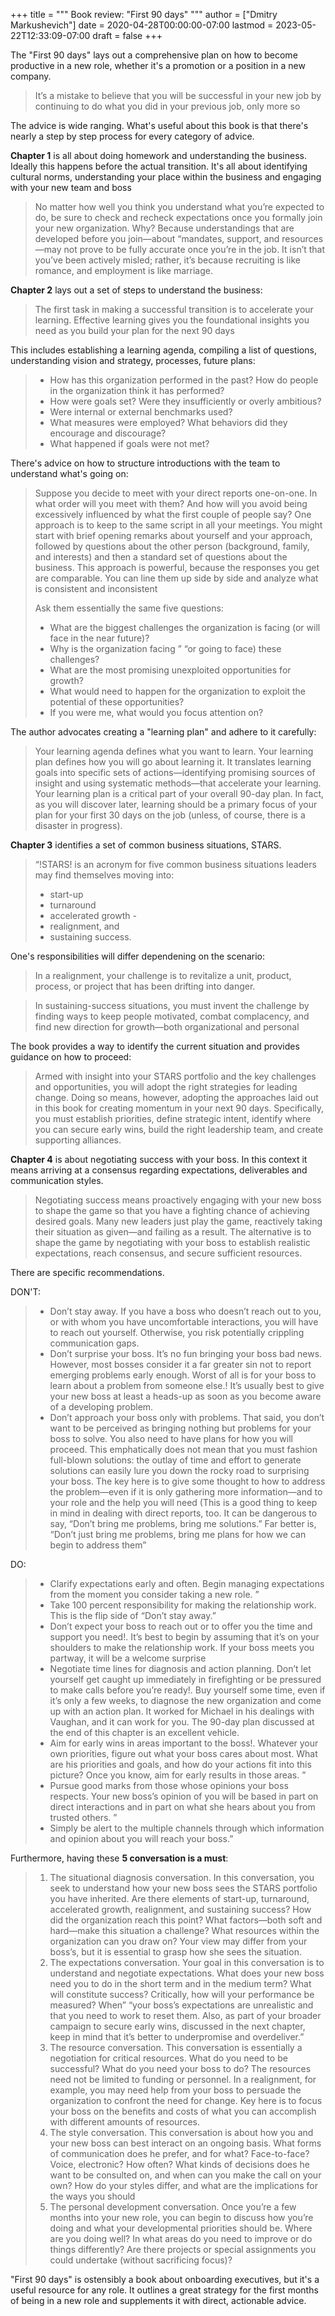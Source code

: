 +++
title = """
  Book review: "First 90 days"
  """
author = ["Dmitry Markushevich"]
date = 2020-04-28T00:00:00-07:00
lastmod = 2023-05-22T12:33:09-07:00
draft = false
+++

The "First 90 days" lays out  a comprehensive plan on how to become productive in a new role, whether it's a promotion or a position in a new company.

> It’s a mistake to believe that you will be successful in your new job by continuing to do what you did in your previous job, only more so

The advice is wide ranging. What's useful about this book is that there's nearly a step by step process for every category of advice.

**Chapter 1** is all about doing homework and understanding the business. Ideally this happens before the actual transition. It's all about identifying cultural norms, understanding your place within the business and engaging with your new team and boss

> No matter how well you think you understand what you’re expected to do, be sure to check and recheck expectations once you formally join your new organization. Why? Because understandings that are developed before you join—about “mandates, support, and resources—may not prove to be fully accurate once you’re in the job. It isn’t that you’ve been actively misled; rather, it’s because recruiting is like romance, and employment is like marriage.

**Chapter 2** lays out a set of steps to understand the business:

> The first task in making a successful transition is to accelerate your learning. Effective learning gives you the foundational insights you need as you build your plan for the next 90 days

This includes establishing a learning agenda, compiling a list of questions, understanding vision and strategy, processes, future plans:

> -   How has this organization performed in the past? How do people in the organization think it has performed?
> -   How were goals set? Were they insufficiently or overly ambitious?
> -   Were internal or external benchmarks used?
> -   What measures were employed? What behaviors did they encourage and discourage?
> -   What happened if goals were not met?

There's advice on how to structure introductions with the team to understand what's going on:

> Suppose you decide to meet with your direct reports one-on-one. In what order will you meet with them? And how will you avoid being excessively influenced by what the first couple of people say? One approach is to keep to the same script in all your meetings. You might start with brief opening remarks about yourself and your approach, followed by questions about the other person (background, family, and interests) and then a standard set of questions about the business. This approach is powerful, because the responses you get are comparable. You can line them up side by side and analyze what is consistent and inconsistent
>
> Ask them essentially the same five questions:
>
> -   What are the biggest challenges the organization is facing (or will face in the near future)?
> -   Why is the organization facing ” “or going to face) these challenges?
> -   What are the most promising unexploited opportunities for growth?
> -   What would need to happen for the organization to exploit the potential of these opportunities?
> -   If you were me, what would you focus attention on?

The author advocates creating a "learning plan" and adhere to it carefully:

> Your learning agenda defines what you want to learn. Your learning plan defines how you will go about learning it. It translates learning goals into specific sets of actions—identifying promising sources of insight and using systematic methods—that accelerate your learning. Your learning plan is a critical part of your overall 90-day plan. In fact, as you will discover later, learning should be a primary focus of your plan for your first 30 days on the job (unless, of course, there is a disaster in progress).

**Chapter 3** identifies a set of common business situations, STARS.

> “!STARS! is an acronym for five common business situations leaders may find themselves moving into:
>
> -   start-up
> -   turnaround
> -   accelerated growth -
> -   realignment, and
> -   sustaining success.

One's responsibilities will differ dependening on the scenario:

> In a realignment, your challenge is to revitalize a unit, product, process, or project that has been drifting into danger.

<!--quoteend-->

> In sustaining-success situations, you must invent the challenge by finding ways to keep people motivated, combat complacency, and find new direction for growth—both organizational and personal

The book provides a way to identify the current situation and provides guidance on how to proceed:

> Armed with insight into your STARS portfolio and the key challenges and opportunities,
>  you will adopt the right strategies for leading change. Doing so means, however, adopting the approaches laid out in this book for creating momentum in your next 90 days. Specifically, you must establish priorities, define strategic intent, identify where you can secure early wins, build the right leadership team, and create supporting alliances.

**Chapter 4** is about negotiating success with your boss. In this context it means arriving at a consensus regarding expectations, deliverables and communication styles.

> Negotiating success means proactively engaging with your new boss to shape the game so that you have a fighting chance of achieving desired goals. Many new leaders just play the game, reactively taking their situation as given—and failing as a result. The alternative is to shape the game by negotiating with your boss to establish realistic expectations, reach consensus, and secure sufficient resources.

There are specific recommendations.

DON'T:

> -   Don’t stay away. If you have a boss who doesn’t reach out to you, or with whom you have uncomfortable interactions, you will have to reach out yourself. Otherwise, you risk potentially crippling communication gaps.
> -   Don’t surprise your boss. It’s no fun bringing your boss bad news. However, most bosses consider it a far greater sin not to report emerging problems early enough. Worst of all is for your boss to learn about a problem from someone else.! It’s usually best to give your new boss at least a heads-up as soon as you become aware of a developing problem.
> -   Don’t approach your boss only with problems. That said, you don’t want to be perceived as bringing nothing but problems for your boss to solve. You also need to have plans for how you will proceed. This emphatically does not mean that you must fashion full-blown solutions: the outlay of time and effort to generate solutions can easily lure you down the rocky road to surprising your boss. The key here is to give some thought to how to address the problem—even if it is only gathering more information—and to your role and the help you will need (This is a good thing to keep in mind in dealing with direct reports, too. It can be dangerous to say, “Don’t bring me problems, bring me solutions.” Far better is, “Don’t just bring me problems, bring me plans for how we can begin to address them”

DO:

> -   Clarify expectations early and often. Begin managing expectations from the moment you consider taking a new role. ”
> -   Take 100 percent responsibility for making the relationship work. This is the flip side of “Don’t stay away.”
> -   Don’t expect your boss to reach out or to offer you the time and support you need!. It’s best to begin by assuming that it’s on your shoulders to make the relationship work. If your boss meets you partway, it will be a welcome surprise
> -   Negotiate time lines for diagnosis and action planning. Don’t let yourself get caught up immediately in firefighting or be pressured to make calls before you’re ready!. Buy yourself some time, even if it’s only a few weeks, to diagnose the new organization and come up with an action plan. It worked for Michael in his dealings with Vaughan, and it can work for you. The 90-day plan discussed at the end of this chapter is an excellent vehicle.
> -   Aim for early wins in areas important to the boss!. Whatever your own priorities, figure out what your boss cares about most. What are his priorities and goals, and how do your actions fit into this picture? Once you know, aim for early results in those areas. ”
> -   Pursue good marks from those whose opinions your boss respects. Your new boss’s opinion of you will be based in part on direct interactions and in part on what she hears about you from trusted others. ”
> -   Simply be alert to the multiple channels through which information and opinion about you will reach your boss.”

Furthermore, having these **5 conversation is a must**:

> 1.  The situational diagnosis conversation. In this conversation, you seek to understand how your new boss sees the STARS portfolio you have inherited. Are there elements of start-up, turnaround, accelerated growth, realignment, and sustaining success? How did the organization reach this point? What factors—both soft and hard—make this situation a challenge? What resources within the organization can you draw on? Your view may differ from your boss’s, but it is essential to grasp how she sees the situation.
> 2.  The expectations conversation. Your goal in this conversation is to understand and negotiate expectations. What does your new boss need you to do in the short term and in the medium term? What will constitute success? Critically, how will your performance be measured? When” “your boss’s expectations are unrealistic and that you need to work to reset them. Also, as part of your broader campaign to secure early wins, discussed in the next chapter, keep in mind that it’s better to underpromise and overdeliver.”
> 3.  The resource conversation. This conversation is essentially a negotiation for critical resources. What do you need to be successful? What do you need your boss to do? The resources need not be limited to funding or personnel. In a realignment, for example, you may need help from your boss to persuade the organization to confront the need for change. Key here is to focus your boss on the benefits and costs of what you can accomplish with different amounts of resources.
> 4.  The style conversation. This conversation is about how you and your new boss can best interact on an ongoing basis. What forms of communication does he prefer, and for what? Face-to-face? Voice, electronic? How often? What kinds of decisions does he want to be consulted on, and when can you make the call on your own? How do your styles differ, and what are the implications for the ways you should
> 5.  The personal development conversation. Once you’re a few months into your new role, you can begin to discuss how you’re doing and what your developmental priorities should be. Where are you doing well? In what areas do you need to improve or do things differently? Are there projects or special assignments you could undertake (without sacrificing focus)?

"First 90 days" is ostensibly a book about onboarding executives, but it's a useful resource for any role. It outlines a great strategy for the first months of being in a new role and supplements it with direct, actionable advice.
